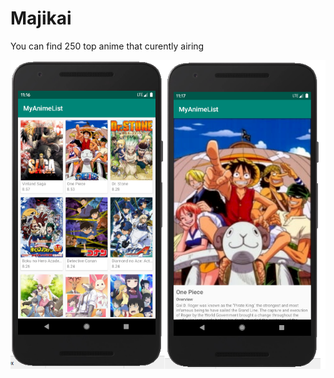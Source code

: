 # Majikai

You can find 250 top anime that curently airing 

![MainScreenShoot][Screenshot]

[Screenshot]: ./screenshot/Majikai.png